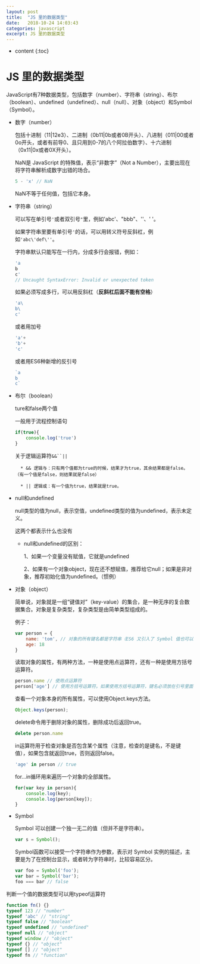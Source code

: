 ```yaml
---
layout: post
title:  "JS 里的数据类型"
date:   2018-10-24 14:03:43
categories: javascript
excerpt: JS 里的数据类型
---
```


* content
{:toc}

# JS 里的数据类型

JavaScript有7种数据类型，包括数字（number）、字符串（string）、布尔（boolean）、undefined（undefined）、null（null）、对象（object）和Symbol（Symbol）。

* 数字（number）

    包括十进制（11|12e3）、二进制（0b11|0b或者0B开头）、八进制（011|00或者0o开头，或者有前导0、且只用到0-7的八个阿拉伯数字）、十六进制（0x11|0x或者0X开头）。

    NaN是 JavaScript 的特殊值，表示“非数字”（Not a Number），主要出现在将字符串解析成数字出错的场合。

    ```js
    5 - 'x' // NaN
    ```

    NaN不等于任何值，包括它本身。

* 字符串（string）

    可以写在单引号`'`或者双引号`"`里，例如'abc'、"bbb"、''、' '。

    如果字符串里要有单引号`'`的话，可以用转义符号反斜杠，例如`'abc\'def\''`。

    字符串默认只能写在一行内，分成多行会报错，例如：

    ```js
    'a
    b
    c'
    // Uncaught SyntaxError: Invalid or unexpected token
    ```

    如果必须写成多行，可以用反斜杠（**反斜杠后面不能有空格**）

    ```js
    'a\
    b\
    c'
    ```

    或者用加号

    ```js
    'a'+
    'b'+
    'c'
    ```

    或者用ES6种新增的反引号

    ```js
    `a
    b
    c`
    ```

* 布尔（boolean）

    ture和false两个值

    一般用于流程控制语句

    ```js
    if(true){
        console.log('true')
    }
    ```

    关于逻辑运算符`&&``||`

        * && 逻辑与：只有两个值都为true的时候，结果才为true，其余结果都是false。（有一个值是false，则结果就是false）

        * || 逻辑或：有一个值为true，结果就是true。

* null和undefined

    null类型的值为null，表示空值，undefined类型的值为undefined，表示未定义。

    这两个都表示什么也没有

    * null和undefined的区别：

        1、如果一个变量没有赋值，它就是undefined

        2、如果有一个对象object，现在还不想赋值，推荐给它null；如果是非对象，推荐初始化值为undefined。（惯例）

* 对象（object）

    简单说，对象就是一组“键值对”（key-value）的集合，是一种无序的复合数据集合。对象是复杂类型，复杂类型是由简单类型组成的。

    例子：

    ```js
    var person = {
        name: 'tom', // 对象的所有键名都是字符串（ES6 又引入了 Symbol 值也可以作为键名），所以加不加引号都可以。如果键名是数值，会被自动转为字符串。
        age: 18
    }
    ```

    读取对象的属性，有两种方法，一种是使用点运算符，还有一种是使用方括号运算符。

    ```js
    person.name // 使用点运算符
    person['age'] // 使用方括号运算符。如果使用方括号运算符，键名必须放在引号里面，否则会被当作变量处理。
    ```

    查看一个对象本身的所有属性，可以使用Object.keys方法。

    ```js
    Object.keys(person);
    ```

    delete命令用于删除对象的属性，删除成功后返回true。

    ```js
    delete person.name
    ```

    in运算符用于检查对象是否包含某个属性（注意，检查的是键名，不是键值），如果包含就返回true，否则返回false。

    ```js
    'age' in person // true
    ```

    for...in循环用来遍历一个对象的全部属性。

    ```js
    for(var key in person){
        console.log(key);
        console.log(person[key]);
    }
    ```

* Symbol

    Symbol 可以创建一个独一无二的值（但并不是字符串）。

    ```js
    var s = Symbol();
    ```

    Symbol函数可以接受一个字符串作为参数，表示对 Symbol 实例的描述，主要是为了在控制台显示，或者转为字符串时，比较容易区分。
    
    ```js
    var foo = Symbol('foo');
    var bar = Symbol('bar');
    foo === bar // false
    ```

判断一个值的数据类型可以用typeof运算符

```js
function fn() {}
typeof 123 // "number"
typeof 'abc' // "string"
typeof false // "boolean"
typeof undefined // "undefined"
typeof null // "object"
typeof window // "object"
typeof {} // "object"
typeof [] // "object"
typeof fn // "function"
```
